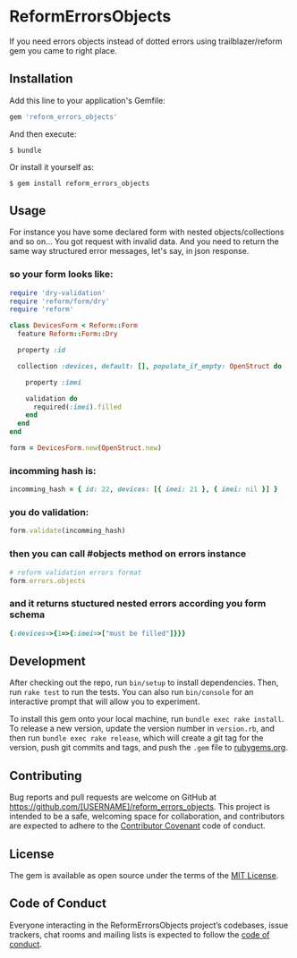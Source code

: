 # ReformErrorsObjects

If you need errors objects instead of dotted errors using trailblazer/reform gem you came to right place.

## Installation

Add this line to your application's Gemfile:

```ruby
gem 'reform_errors_objects'
```

And then execute:

    $ bundle

Or install it yourself as:

    $ gem install reform_errors_objects

## Usage

For instance you have some declared form with nested objects/collections and so on...
You got request with invalid data.
And you need to return the same way structured error messages, let's say, in json response.

### so your form looks like:
```ruby
require 'dry-validation'
require 'reform/form/dry'
require 'reform'

class DevicesForm < Reform::Form
  feature Reform::Form::Dry

  property :id

  collection :devices, default: [], populate_if_empty: OpenStruct do

    property :imei

    validation do
      required(:imei).filled
    end
  end
end

form = DevicesForm.new(OpenStruct.new)
```

### incomming hash is:
```ruby
incomming_hash = { id: 22, devices: [{ imei: 21 }, { imei: nil }] }
```

### you do validation:
```ruby
form.validate(incomming_hash)
```

### then you can call #objects method on errors instance
```ruby
# reform validation errors format
form.errors.objects
```

### and it returns stuctured nested errors according you form schema
```ruby
{:devices=>{1=>{:imei=>["must be filled"]}}}
```

## Development

After checking out the repo, run `bin/setup` to install dependencies. Then, run `rake test` to run the tests. You can also run `bin/console` for an interactive prompt that will allow you to experiment.

To install this gem onto your local machine, run `bundle exec rake install`. To release a new version, update the version number in `version.rb`, and then run `bundle exec rake release`, which will create a git tag for the version, push git commits and tags, and push the `.gem` file to [rubygems.org](https://rubygems.org).

## Contributing

Bug reports and pull requests are welcome on GitHub at https://github.com/[USERNAME]/reform_errors_objects. This project is intended to be a safe, welcoming space for collaboration, and contributors are expected to adhere to the [Contributor Covenant](http://contributor-covenant.org) code of conduct.

## License

The gem is available as open source under the terms of the [MIT License](https://opensource.org/licenses/MIT).

## Code of Conduct

Everyone interacting in the ReformErrorsObjects project’s codebases, issue trackers, chat rooms and mailing lists is expected to follow the [code of conduct](https://github.com/[USERNAME]/reform_errors_objects/blob/master/CODE_OF_CONDUCT.md).
